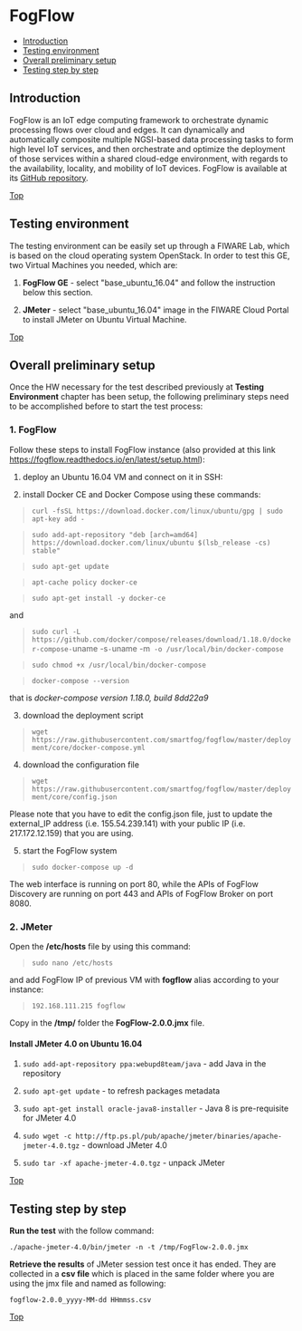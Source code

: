 # FogFlow #

* [Introduction](#introduction)
* [Testing environment](#testing-environment)
* [Overall preliminary setup](#overall-preliminary-setup)
* [Testing step by step](#testing-step-by-step)


## Introduction ##

FogFlow is an IoT edge computing framework to orchestrate dynamic processing flows over cloud and edges. It can dynamically and automatically composite multiple NGSI-based data processing tasks to form high level IoT services, and then orchestrate and optimize the deployment of those services within a shared cloud-edge environment, with regards to the availability, locality, and mobility of IoT devices. FogFlow is available at its [GitHub repository](https://github.com/Fiware/context.FogFlow). 

[Top](#fogflow)

## Testing environment ##

The testing environment can be easily set up through a FIWARE Lab, which is based on the cloud operating system OpenStack. 
In order to test this GE, two Virtual Machines you needed, which are: 

1. **FogFlow GE** - select "base_ubuntu_16.04" and follow the instruction below this section.
 
2. **JMeter** - select "base_ubuntu_16.04" image in the FIWARE Cloud Portal to install JMeter on Ubuntu Virtual Machine.

[Top](#fogflow)

## Overall preliminary setup ##

Once the HW necessary for the test described previously at **Testing Environment** chapter has been setup, the following preliminary steps need to be accomplished before to start the test process:

### 1. FogFlow ###

Follow these steps to install FogFlow instance (also provided at this link https://fogflow.readthedocs.io/en/latest/setup.html): 

1) deploy an Ubuntu 16.04 VM and connect on it in SSH: 

2) install Docker CE and Docker Compose using these commands:

> `curl -fsSL https://download.docker.com/linux/ubuntu/gpg | sudo apt-key add -`

> `sudo add-apt-repository "deb [arch=amd64] https://download.docker.com/linux/ubuntu $(lsb_release -cs) stable"`

> `sudo apt-get update`

> `apt-cache policy docker-ce`

> `sudo apt-get install -y docker-ce`

and 

> `sudo curl -L https://github.com/docker/compose/releases/download/1.18.0/docker-compose-`uname -s`-`uname -m` -o /usr/local/bin/docker-compose`

> `sudo chmod +x /usr/local/bin/docker-compose`

> `docker-compose --version`

that is *docker-compose version 1.18.0, build 8dd22a9*

3) download the deployment script

> `wget https://raw.githubusercontent.com/smartfog/fogflow/master/deployment/core/docker-compose.yml`

4) download the configuration file

> `wget https://raw.githubusercontent.com/smartfog/fogflow/master/deployment/core/config.json`

Please note that you have to edit the config.json file, just to update the external_IP address (i.e. 155.54.239.141) with your public IP (i.e. 217.172.12.159) that you are using.

5) start the FogFlow system

> `sudo docker-compose up -d`

The web interface is running on port 80, while the APIs of FogFlow Discovery are running on port 443 and APIs of FogFlow Broker on port 8080.


### 2. JMeter ###

Open the **/etc/hosts** file by using this command:

> `sudo nano /etc/hosts` 

and add FogFlow IP of previous VM with **fogflow** alias according to your instance: 

> `192.168.111.215 fogflow`

Copy in the **/tmp/** folder the **FogFlow-2.0.0.jmx** file.


#### Install JMeter 4.0 on Ubuntu 16.04 ####

1. `sudo add-apt-repository ppa:webupd8team/java` - add Java in the repository

2. `sudo apt-get update` - to refresh packages metadata

3. `sudo apt-get install oracle-java8-installer` - Java 8 is pre-requisite for JMeter 4.0

4. `sudo wget -c http://ftp.ps.pl/pub/apache/jmeter/binaries/apache-jmeter-4.0.tgz` - download JMeter 4.0

5. `sudo tar -xf apache-jmeter-4.0.tgz` - unpack JMeter

[Top](#fogflow)

## Testing step by step ##

**Run the test** with the follow command: 

`./apache-jmeter-4.0/bin/jmeter -n -t /tmp/FogFlow-2.0.0.jmx`

**Retrieve the results** of JMeter session test once it has ended. They are collected in a **csv file** which is placed in the same folder where you are using the jmx file and named as following: 

`fogflow-2.0.0_yyyy-MM-dd HHmmss.csv`

[Top](#fogflow)